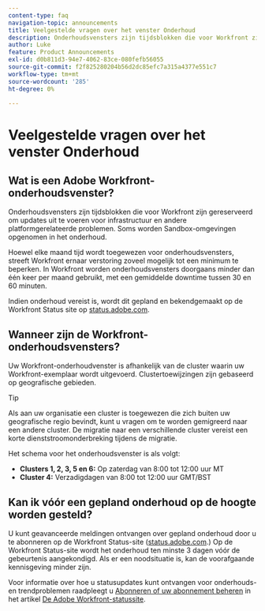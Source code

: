 ```yaml
---
content-type: faq
navigation-topic: announcements
title: Veelgestelde vragen over het venster Onderhoud
description: Onderhoudsvensters zijn tijdsblokken die voor Workfront zijn gereserveerd om updates uit te voeren voor infrastructuur en andere platformgerelateerde problemen. Soms worden Sandbox-omgevingen opgenomen in het onderhoud.
author: Luke
feature: Product Announcements
exl-id: d0b811d3-94e7-4062-83ce-080fefb56055
source-git-commit: f2f825280204b56d2dc85efc7a315a4377e551c7
workflow-type: tm+mt
source-wordcount: '285'
ht-degree: 0%

---
```


# Veelgestelde vragen over het venster Onderhoud

## Wat is een Adobe Workfront-onderhoudsvenster?

Onderhoudsvensters zijn tijdsblokken die voor Workfront zijn gereserveerd om updates uit te voeren voor infrastructuur en andere platformgerelateerde problemen. Soms worden Sandbox-omgevingen opgenomen in het onderhoud.

Hoewel elke maand tijd wordt toegewezen voor onderhoudsvensters, streeft Workfront ernaar verstoring zoveel mogelijk tot een minimum te beperken. In Workfront worden onderhoudsvensters doorgaans minder dan één keer per maand gebruikt, met een gemiddelde downtime tussen 30 en 60 minuten.

Indien onderhoud vereist is, wordt dit gepland en bekendgemaakt op de Workfront Status site op [status.adobe.com](https://status.adobe.com/).

## Wanneer zijn de Workfront-onderhoudsvensters?

Uw Workfront-onderhoudvenster is afhankelijk van de cluster waarin uw Workfront-exemplaar wordt uitgevoerd. Clustertoewijzingen zijn gebaseerd op geografische gebieden.

>[!TIP]
>
>Als aan uw organisatie een cluster is toegewezen die zich buiten uw geografische regio bevindt, kunt u vragen om te worden gemigreerd naar een andere cluster. De migratie naar een verschillende cluster vereist een korte dienststroomonderbreking tijdens de migratie. <!--For more information, see [Migrating to another cluster](../../administration-and-setup/administrator-faqs/migrate-to-another-cluster.md).-->

Het schema voor het onderhoudsvenster is als volgt:

* **Clusters 1, 2, 3, 5 en 6:** Op zaterdag van 8:00 tot 12:00 uur MT
* **Cluster 4:** Verzadigdagen van 8:00 tot 12:00 uur GMT/BST

## Kan ik vóór een gepland onderhoud op de hoogte worden gesteld?

U kunt geavanceerde meldingen ontvangen over gepland onderhoud door u te abonneren op de Workfront Status-site ([status.adobe.com](https://status.adobe.com/).) Op de Workfront Status-site wordt het onderhoud ten minste 3 dagen vóór de gebeurtenis aangekondigd. Als er een noodsituatie is, kan de voorafgaande kennisgeving minder zijn.

Voor informatie over hoe u statusupdates kunt ontvangen voor onderhouds- en trendproblemen raadpleegt u [Abonneren of uw abonnement beheren](../../workfront-basics/tips-tricks-and-troubleshooting/understand-the-status-site.md#managing-your-subscription) in het artikel [De Adobe Workfront-statussite](../../workfront-basics/tips-tricks-and-troubleshooting/understand-the-status-site.md).

